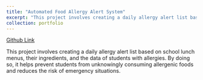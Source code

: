 ```yaml
---
title: "Automated Food Allergy Alert System"
excerpt: "This project involves creating a daily allergy alert list based on school lunch menus, their ingredients, and the data of students with allergies. By doing so, it helps prevent students from unknowingly consuming allergenic foods and reduces the risk of emergency situations."
collection: portfolio
---
```


[Github Link](https://github.com/yoojungslee/allergy-alert)


This project involves creating a daily allergy alert list based on school lunch menus, their ingredients, and the data of students with allergies. By doing so, it helps prevent students from unknowingly consuming allergenic foods and reduces the risk of emergency situations.
